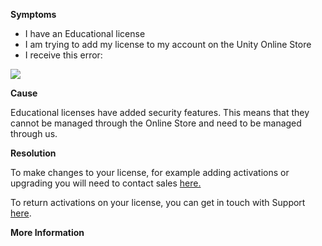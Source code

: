 

**Symptoms**


- I have an Educational license
- I am trying to add my license to my account on the Unity Online Store
- I receive this error:



![](/hc/en-us/article_attachments/203373139/Untitledkb_artical.png)



**Cause**



Educational licenses have added security features. This means that they cannot be managed through the Online Store and need to be managed through us.



**Resolution**



To make changes to your license, for example adding activations or upgrading you will need to contact sales [here.](http://unity3d.com/sales/finder)



To return activations on your license, you can get in touch with Support [here](/hc/en-us/requests/new).



**More Information**





